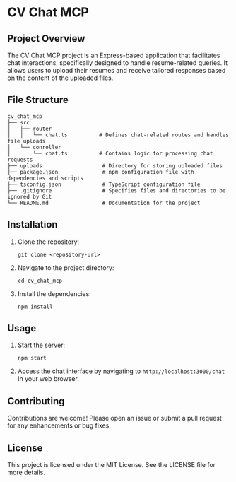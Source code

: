 # CV Chat MCP

## Project Overview
The CV Chat MCP project is an Express-based application that facilitates chat interactions, specifically designed to handle resume-related queries. It allows users to upload their resumes and receive tailored responses based on the content of the uploaded files.

## File Structure
```
cv_chat_mcp
├── src
│   ├── router
│   │   └── chat.ts          # Defines chat-related routes and handles file uploads
│   └── conroller
│       └── chat.ts          # Contains logic for processing chat requests
├── uploads                   # Directory for storing uploaded files
├── package.json              # npm configuration file with dependencies and scripts
├── tsconfig.json             # TypeScript configuration file
├── .gitignore                # Specifies files and directories to be ignored by Git
└── README.md                 # Documentation for the project
```

## Installation
1. Clone the repository:
   ```
   git clone <repository-url>
   ```
2. Navigate to the project directory:
   ```
   cd cv_chat_mcp
   ```
3. Install the dependencies:
   ```
   npm install
   ```

## Usage
1. Start the server:
   ```
   npm start
   ```
2. Access the chat interface by navigating to `http://localhost:3000/chat` in your web browser.

## Contributing
Contributions are welcome! Please open an issue or submit a pull request for any enhancements or bug fixes.

## License
This project is licensed under the MIT License. See the LICENSE file for more details.